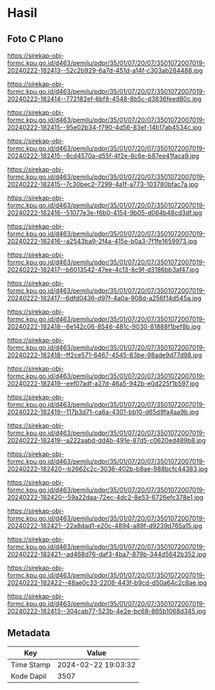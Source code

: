 # Hasil

## Foto C Plano

https://sirekap-obj-formc.kpu.go.id/d463/pemilu/pdpr/35/01/07/20/07/3501072007019-20240222-182413--52c2b929-6a7d-451d-a14f-c303ab284488.jpg

https://sirekap-obj-formc.kpu.go.id/d463/pemilu/pdpr/35/01/07/20/07/3501072007019-20240222-182414--772182ef-6bf8-4548-8b5c-d3836feed80c.jpg

https://sirekap-obj-formc.kpu.go.id/d463/pemilu/pdpr/35/01/07/20/07/3501072007019-20240222-182415--95e02b34-f790-4d56-83ef-14b17ab4534c.jpg

https://sirekap-obj-formc.kpu.go.id/d463/pemilu/pdpr/35/01/07/20/07/3501072007019-20240222-182415--8cd4570a-d55f-4f2e-8c6e-b87ee41faca9.jpg

https://sirekap-obj-formc.kpu.go.id/d463/pemilu/pdpr/35/01/07/20/07/3501072007019-20240222-182415--7c30bec2-7299-4a1f-a773-103780bfac7a.jpg

https://sirekap-obj-formc.kpu.go.id/d463/pemilu/pdpr/35/01/07/20/07/3501072007019-20240222-182416--51077e3e-f6b0-4154-9b05-d064b48cd3df.jpg

https://sirekap-obj-formc.kpu.go.id/d463/pemilu/pdpr/35/01/07/20/07/3501072007019-20240222-182416--a2543ba9-2f4a-415e-b0a3-7f1fe1659973.jpg

https://sirekap-obj-formc.kpu.go.id/d463/pemilu/pdpr/35/01/07/20/07/3501072007019-20240222-182417--b6013542-47ee-4c13-8c9f-d3186bb3af47.jpg

https://sirekap-obj-formc.kpu.go.id/d463/pemilu/pdpr/35/01/07/20/07/3501072007019-20240222-182417--6dfd0436-d97f-4a0a-908d-a256f14d545a.jpg

https://sirekap-obj-formc.kpu.go.id/d463/pemilu/pdpr/35/01/07/20/07/3501072007019-20240222-182418--6e142c06-8546-481c-9030-81888f1bef8b.jpg

https://sirekap-obj-formc.kpu.go.id/d463/pemilu/pdpr/35/01/07/20/07/3501072007019-20240222-182418--ff2ce571-6467-4545-83be-98ade9d77d98.jpg

https://sirekap-obj-formc.kpu.go.id/d463/pemilu/pdpr/35/01/07/20/07/3501072007019-20240222-182419--eef07adf-a27d-46a5-942b-e0d225f1b597.jpg

https://sirekap-obj-formc.kpu.go.id/d463/pemilu/pdpr/35/01/07/20/07/3501072007019-20240222-182419--117b3d71-ca6a-4301-bb10-d65d9fa4aa9b.jpg

https://sirekap-obj-formc.kpu.go.id/d463/pemilu/pdpr/35/01/07/20/07/3501072007019-20240222-182419--a222aabd-dd4b-491e-87d5-c0620ed489b8.jpg

https://sirekap-obj-formc.kpu.go.id/d463/pemilu/pdpr/35/01/07/20/07/3501072007019-20240222-182420--b2662c2c-3036-402b-b8ae-988bcfc44383.jpg

https://sirekap-obj-formc.kpu.go.id/d463/pemilu/pdpr/35/01/07/20/07/3501072007019-20240222-182420--59a22daa-72ec-4dc2-8e53-6726efc378e1.jpg

https://sirekap-obj-formc.kpu.go.id/d463/pemilu/pdpr/35/01/07/20/07/3501072007019-20240222-182421--22a8dad1-e20c-4894-a89f-d9239d765a15.jpg

https://sirekap-obj-formc.kpu.go.id/d463/pemilu/pdpr/35/01/07/20/07/3501072007019-20240222-182421--ad468d76-daf3-4ba7-879b-344d5642b352.jpg

https://sirekap-obj-formc.kpu.go.id/d463/pemilu/pdpr/35/01/07/20/07/3501072007019-20240222-182422--48ae0c33-2208-443f-b9cd-d50a64c2c8ae.jpg

https://sirekap-obj-formc.kpu.go.id/d463/pemilu/pdpr/35/01/07/20/07/3501072007019-20240222-182413--304cab77-523b-4e2e-bc68-865b1068d345.jpg


## Metadata

| Key        | Value               |
| ---------- | ------------------- |
| Time Stamp | 2024-02-22 19:03:32 |
| Kode Dapil | 3507                |



